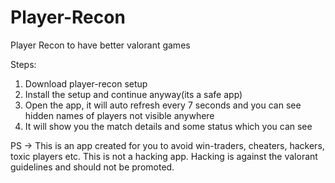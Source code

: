 # Player-Recon
Player Recon to have better valorant games 

Steps: 

1. Download player-recon setup
2. Install the setup and continue anyway(its a safe app)
3. Open the app, it will auto refresh every 7 seconds and you can see hidden names of players not visible anywhere
4. It will show you the match details and some status which you can see


PS -> This is an app created for you to avoid win-traders, cheaters, hackers, toxic players etc. This is not a hacking app. Hacking is against the valorant guidelines and should not be promoted. 
